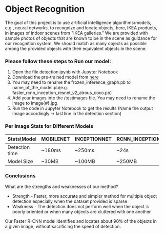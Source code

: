 # Object Recognition

The goal of this project is to use artificial intelligence algorithms/models, e.g., neural networks, to recognize and locate objects, here, IKEA products, in images of indoor scenes from "IKEA galleries." We are provided with sample photos of objects that are known to be in the scene as guidance for our recognition system. We should match as many objects as possible among the provided objects with their equivalent objects in the scene.

### Please follow these steps to Run our model:

1. Open the file detection.ipynb with Jupyter Notebook
2. Download the pre-trained model from [here](https://github.com/tensorflow/models/blob/master/research/object_detection/g3doc/detection_model_zoo.md)
3. You may need to rename the frozen_inference_graph.pb to name_of_the_model.pb(e.g. faster_rcnn_inception_resnet_v2_atrous_coco.pb)
4. Add your images into the /testimages file. You may need to rename the image to image{#}.jpg.
5. Run the code in Jupyter Notebook to get the results (Name the output image accordingly -> last line in the detection section)

### Per Image Stats for Different Models

| Stats\Model    | MOBILENET | INCEPTIONNET  | RCNN_INCEPTION_RESNET | FASTER_RCNN  |
|----------------|-----------|---------------|-----------------------|--------------|
| Detection time | ~180ms    | ~250ms        | ~24s                  | ~40s         |
| Model Size     | ~30MB     | ~100MB        | ~250MB                | ~600MB       |

### Conclusions

What are the strengths and weaknesses of our method?

* Strength - Faster, more accurate and simpler method for multiple object detection especially when the dataset provided is sparse
* Weakness - The detection does not perform well when the object is poorly oriented or when many objects are cluttered with one another

Our Faster R-CNN model identifies and locates about 90% of the objects in a given image, without sacrificing the speed of detection.
